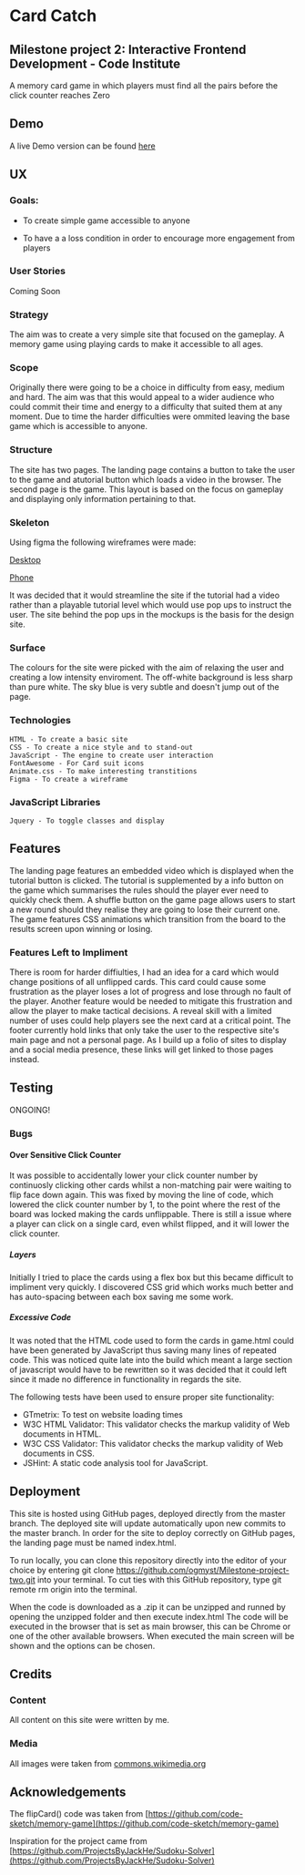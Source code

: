 # **Card Catch**


## **Milestone project 2: Interactive Frontend Development - Code Institute**

A memory card game in which players must find all the pairs before the click 
counter reaches Zero

## Demo 

A live Demo version can be found [here](https://ogmyst.github.io/Milestone-project-two/)


## UX

### **Goals:**
* To create simple game accessible to anyone 

* To have a a loss condition in order to encourage more engagement from players

### **User Stories**

Coming Soon

### **Strategy**

The aim was to create a very simple site that focused on the gameplay. A memory
game using playing cards to make it accessible to all ages.

### **Scope**

Originally there were going to be a choice in difficulty from easy, medium and hard. 
The aim was that this would appeal to a wider audience who could commit their time 
and energy to a difficulty that suited them at any moment. Due to time the harder
difficulties were ommited leaving the base game which is accessible to anyone.

### **Structure**

The site has two pages. The landing page contains a button to take the user to the 
game and  atutorial button which loads a video in the browser. The second page is 
the game. This layout is based on the focus on gameplay and displaying only 
information pertaining to that.

### **Skeleton**

Using figma the following wireframes were made:

[Desktop](https://github.com/OGMyst/Milestone-project-two/blob/master/assets/mockups/MS2%20-%20Card%20Catch%20Desktop.pdf)

[Phone](https://github.com/OGMyst/Milestone-project-two/blob/master/assets/mockups/MS2%20-%20Card%20Catch%20Phone.pdf)

It was decided that it would streamline the site if the tutorial had a video rather than a playable tutorial level which
would use pop ups to instruct the user. The site behind the pop ups in the mockups is the basis for the design site.

### **Surface**

The colours for the site were picked with the aim of relaxing the user and creating a low intensity enviroment. The 
off-white background is less sharp than pure white. The sky blue is very subtle and doesn't jump out of the page.

### **Technologies**

    HTML - To create a basic site
    CSS - To create a nice style and to stand-out
    JavaScript - The engine to create user interaction
    FontAwesome - For Card suit icons
    Animate.css - To make interesting transtitions 
    Figma - To create a wireframe

### **JavaScript Libraries**

    Jquery - To toggle classes and display


## Features

The landing page features an embedded video which is displayed when the tutorial button is clicked. The tutorial
is supplemented by a info button on the game which summarises the rules should the player ever need to quickly
check them. A shuffle button on the game page allows users to start a new round should they realise they are 
going to lose their current one. The game features CSS animations which transition from the board to the results 
screen upon winning or losing. 

### Features Left to Impliment

There is room for harder diffiulties, I had an idea for a card which would change positions of all unflipped 
cards. This card could cause some frustration as the player loses a lot of progress and lose through no 
fault of the player. Another feature would be needed to mitigate this frustration and allow the player to 
make tactical decisions. A reveal skill with a limited number of uses could help players see the next card 
at a critical point. The footer currently hold links that only take the user to the respective site's main 
page and not a personal page. As I build up a folio of sites to display and a social media presence, these
links will get linked to those pages instead.



## Testing

ONGOING! 

### **Bugs**

#### **Over Sensitive Click Counter**

It was possible to accidentally lower your click counter number by continuosly clicking other cards whilst a 
non-matching pair were waiting to flip face down again. This was fixed by moving the line of code, which lowered
the click counter number by 1, to the point where the rest of the board was locked making the cards unflippable.
There is still a issue where a player can click on a single card, even whilst flipped, and it will lower the 
click counter.

##### **Layers**

Initially I tried to place the cards using a flex box but this became difficult to impliment very quickly. 
I discovered CSS grid which works much better and has auto-spacing between each box saving me some work. 

##### **Excessive Code**

It was noted that the HTML code used to form the cards in game.html could have been generated by JavaScript
thus saving many lines of repeated code. This was noticed quite late into the build which meant a large section
of javascript would have to be rewritten so it was decided that it could left since it made no difference in
functionality in regards the site.

The following tests have been used to ensure proper site functionality:

* GTmetrix: To test on website loading times
* W3C HTML Validator: This validator checks the markup validity of Web documents in HTML.
* W3C CSS Validator: This validator checks the markup validity of Web documents in CSS.
* JSHint: A static code analysis tool for JavaScript.


## **Deployment**

This site is hosted using GitHub pages, deployed directly from the master branch. The deployed site will update 
automatically upon new commits to the master branch. In order for the site to deploy correctly on GitHub pages, 
the landing page must be named index.html.

To run locally, you can clone this repository directly into the editor of your choice by entering 
git clone https://github.com/ogmyst/Milestone-project-two.git into your terminal. To cut ties with this GitHub 
repository, type git remote rm origin into the terminal.

When the code is downloaded as a .zip it can be unzipped and runned by opening the unzipped folder and then execute 
index.html The code will be executed in the browser that is set as main browser, this can be Chrome or one of the 
other available browsers. When executed the main screen will be shown and the options can be chosen.

## **Credits**

### **Content**

All content on this site were written by me.

### **Media**

All images were taken from [commons.wikimedia.org](commons.wikimedia.org)

## **Acknowledgements**

The flipCard() code was taken from [https://github.com/code-sketch/memory-game](https://github.com/code-sketch/memory-game)

Inspiration for the project came from [https://github.com/ProjectsByJackHe/Sudoku-Solver](https://github.com/ProjectsByJackHe/Sudoku-Solver)